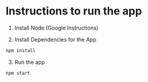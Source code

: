 # Instructions to run the app
1. Install Node (Google Instructions)

2. Install Dependencies for the App
```sh
npm install
```

3. Run the app
```sh
npm start
```
